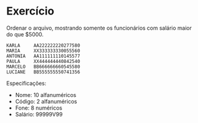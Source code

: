 # Exercício

Ordenar o arquivo, mostrando somente os funcionários com salário maior do que $5000.

```
KARLA     AA222222220277580
MARIA     XX333333330055560
ANTONIA   AA111111110145577
PAULA     XX444444440842540
MARCELO   BB666666660545580
LUCIANE   BB555555550741356
```

Especificações:

- Nome: 10 alfanuméricos
- Código: 2 alfanuméricos
- Fone: 8 numéricos
- Salário: 99999V99